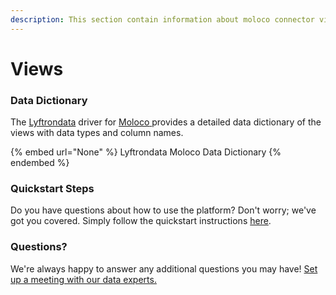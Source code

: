 ```yaml
---
description: This section contain information about moloco connector views information
---
```


# Views

### Data Dictionary

The [Lyftrondata](https://www.lyftrondata.com/) driver for [Moloco](https://www.lyftrondata.com/integration/marketing-analytics/moloco//)[ ](https://www.lyftrondata.com/integration/moloco/)provides a detailed data dictionary of the views with data types and column names.

{% embed url="None" %}
Lyftrondata Moloco Data Dictionary
{% endembed %}

### Quickstart Steps

Do you have questions about how to use the platform? Don't worry; we've got you covered. Simply follow the quickstart instructions [here](../README.md).

### Questions? <a href="#questions" id="questions"></a>

We're always happy to answer any additional questions you may have! [Set up a meeting with our data experts.](https://www.lyftrondata.com/book-a-meeting/)


